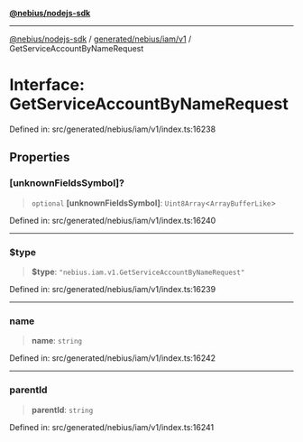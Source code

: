 [**@nebius/nodejs-sdk**](../../../../../README.md)

---

[@nebius/nodejs-sdk](../../../../../README.md) / [generated/nebius/iam/v1](../README.md) / GetServiceAccountByNameRequest

# Interface: GetServiceAccountByNameRequest

Defined in: src/generated/nebius/iam/v1/index.ts:16238

## Properties

### \[unknownFieldsSymbol\]?

> `optional` **\[unknownFieldsSymbol\]**: `Uint8Array`\<`ArrayBufferLike`\>

Defined in: src/generated/nebius/iam/v1/index.ts:16240

---

### $type

> **$type**: `"nebius.iam.v1.GetServiceAccountByNameRequest"`

Defined in: src/generated/nebius/iam/v1/index.ts:16239

---

### name

> **name**: `string`

Defined in: src/generated/nebius/iam/v1/index.ts:16242

---

### parentId

> **parentId**: `string`

Defined in: src/generated/nebius/iam/v1/index.ts:16241
